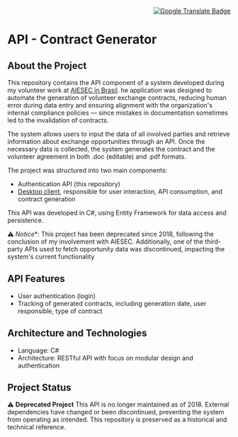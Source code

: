 <p align="right">
  <a href="https://github.com/guialmeidan/projetoContratos/blob/master/README-pt.md">
    <img src="https://img.shields.io/badge/PORTUGUESE-4285F4?style=flat&logo=googletranslate&logoColor=white" alt="Google Translate Badge">
  </a>
</p>

# API - Contract Generator

## About the Project

This repository contains the API component of a system developed during my volunteer work at [AIESEC in Brasil](https://aiesec.org.br/). he application was designed to automate the generation of volunteer exchange contracts, reducing human error during data entry and ensuring alignment with the organization's internal compliance policies — since mistakes in documentation sometimes led to the invalidation of contracts.

The system allows users to input the data of all involved parties and retrieve information about exchange opportunities through an API. Once the necessary data is collected, the system generates the contract and the volunteer agreement in both .doc (editable) and .pdf formats.

The project was structured into two main components:

- Authentication API (this repository)
- [Desktop client](https://github.com/guialmeidan/ContractGenerator), responsible for user interaction, API consumption, and contract generation

This API was developed in C#, using Entity Framework for data access and persistence.

⚠️ *Notice**: This project has been deprecated since 2018, following the conclusion of my involvement with AIESEC. Additionally, one of the third-party APIs used to fetch opportunity data was discontinued, impacting the system's current functionality

## API Features

- User authentication (login)
- Tracking of generated contracts, including generation date, user responsible, type of contract

## Architecture and Technologies

- Language: C#
- Architecture: RESTful API with focus on modular design and authentication

## Project Status

⚠️ **Deprecated Project**
This API is no longer maintained as of 2018. External dependencies have changed or been discontinued, preventing the system from operating as intended. This repository is preserved as a historical and technical reference.

